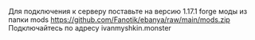 Для подключения к серверу поставьте на версию 1.17.1 forge моды из папки mods https://github.com/Fanotik/ebanya/raw/main/mods.zip
Подключайтесь по адресу ivanmyshkin.monster
